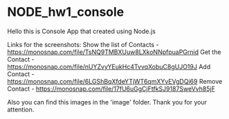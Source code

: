 # NODE_hw1_console
Hello this is Console App that created using Node.js

Links for the screenshots: 
Show the list of Contacts - https://monosnap.com/file/TsNQ9TMBXUuw8LXkoNNpfpuaPGrnid
Get the Contact - https://monosnap.com/file/nUYZvyYEukHc4TvvqXobuC8gUJO19J
Add Contact - https://monosnap.com/file/6LGShBqXfdeYTjWT6qmXYvEVgDQi69
Remove Contact - https://monosnap.com/file/17fU6uGgCjFtfkSJ9187SweVvh85jF

Also you can find this images in the 'image' folder. 
Thank you for your attention.
